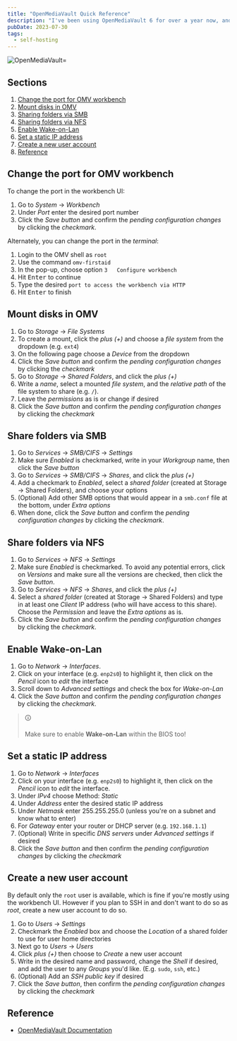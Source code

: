 ```yaml
---
title: "OpenMediaVault Quick Reference"
description: "I've been using OpenMediaVault 6 for over a year now, and it's user interface can be a bit obtuse, so I wrote myself a series of quick step-by-step guides for enabling certain features within the OMV workbench UI."
pubDate: 2023-07-30
tags:
  - self-hosting
---
```


<img src="/omv-header.png" alt="OpenMediaVault=" loading="eager" decoding="async" class="sq-img" />

## Sections

1. [Change the port for OMV workbench](#port)
2. [Mount disks in OMV](#mount)
3. [Sharing folders via SMB](#smb)
4. [Sharing folders via NFS](#nfs)
5. [Enable Wake-on-Lan](#wol)
6. [Set a static IP address](#static)
7. [Create a new user account](#user)
8. [Reference](#ref)

<div id='port' />

## Change the port for OMV workbench

To change the port in the workbench UI:

1. Go to _System_ -> _Workbench_
2. Under _Port_ enter the desired port number
3. Click the _Save button_ and confirm the _pending configuration changes_ by clicking the _checkmark_.

Alternately, you can change the port in the _terminal_:

1. Login to the OMV shell as `root`
2. Use the command `omv-firstaid`
3. In the pop-up, choose option `3   Configure workbench`
4. Hit <kbd>Enter</kbd> to continue
5. Type the desired `port to access the workbench via HTTP`
6. Hit <kbd>Enter</kbd> to finish

<div id='mount' />

## Mount disks in OMV

1. Go to _Storage_ -> _File Systems_
2. To create a mount, click the _plus (+)_ and choose a _file system_ from the dropdown (e.g. `ext4`)
3. On the following page choose a _Device_ from the dropdown
4. Click the _Save button_ and confirm the _pending configuration changes_ by clicking the _checkmark_
5. Go to _Storage_ -> _Shared Folders_, and click the _plus (+)_
6. Write a _name_, select a mounted _file system_, and the _relative path_ of the file system to share (e.g. `/`).
7. Leave the _permissions_ as is or change if desired
8. Click the _Save button_ and confirm the _pending configuration changes_ by clicking the _checkmark_

<div id='smb' />

## Share folders via SMB

1. Go to _Services_ -> _SMB/CIFS_ -> _Settings_
2. Make sure _Enabled_ is checkmarked, write in your _Workgroup_ name, then click the _Save button_
3. Go to _Services_ -> _SMB/CIFS_ -> _Shares_, and click the _plus (+)_
4. Add a checkmark to _Enabled_, select a _shared folder_ (created at Storage -> Shared Folders), and choose your options
5. (Optional) Add other SMB options that would appear in a `smb.conf` file at the bottom, under _Extra options_
6. When done, click the _Save button_ and confirm the _pending configuration changes_ by clicking the _checkmark_.

<div id='nfs' />

## Share folders via NFS

1. Go to _Services_ -> _NFS_ -> _Settings_
2. Make sure _Enabled_ is checkmarked. To avoid any potential errors, click on _Versions_ and make sure all the versions are checked, then click the _Save button_.
3. Go to _Services_ -> _NFS_ -> _Shares_, and click the _plus (+)_
4. Select a _shared folder_ (created at Storage -> Shared Folders) and type in at least one _Client_ IP address (who will have access to this share). Choose the _Permission_ and leave the _Extra options_ as is.
5. Click the _Save button_ and confirm the _pending configuration changes_ by clicking the _checkmark_.

<div id='wol' />

## Enable Wake-on-Lan

1. Go to _Network_ -> _Interfaces_.
2. Click on your interface (e.g. `enp2s0`) to highlight it, then click on the _Pencil_ icon to _edit_ the interface
3. Scroll down to _Advanced settings_ and check the box for _Wake-on-Lan_
4. Click the _Save button_ and confirm the _pending configuration changes_ by clicking the _checkmark_.

> &#128712;
>
> Make sure to enable **Wake-on-Lan** within the BIOS too!

<div id='static' />

## Set a static IP address

1. Go to _Network_ -> _Interfaces_
2. Click on your interface (e.g. `enp2s0`) to highlight it, then click on the _Pencil_ icon to _edit_ the interface.
3. Under _IPv4_ choose Method: _Static_
4. Under _Address_ enter the desired static IP address
5. Under _Netmask_ enter 255.255.255.0 (unless you're on a subnet and know what to enter)
6. For _Gateway_ enter your router or DHCP server (e.g. `192.168.1.1`)
7. (Optional) Write in specific _DNS servers_ under _Advanced settings_ if desired
8. Click the _Save button_ and then confirm the _pending configuration changes_ by clicking the _checkmark_

<div id='user' />

## Create a new user account

By default only the `root` user is available, which is fine if you're mostly using the workbench UI. However if you plan to SSH in and don't want to do so as _root_, create a new user account to do so.

1. Go to _Users_ -> _Settings_
2. Checkmark the _Enabled_ box and choose the _Location_ of a shared folder to use for user home directories
3. Next go to _Users_ -> _Users_
4. Click _plus (+)_ then choose to _Create_ a new user account
5. Write in the desired name and password, change the _Shell_ if desired, and add the user to any _Groups_ you'd like. (E.g. `sudo`, `ssh`, etc.)
6. (Optional) Add an _SSH public key_ if desired
7. Click the _Save button_, then confirm the _pending configuration changes_ by clicking the _checkmark_

<div id='ref' />

## Reference

- <a href="https://docs.openmediavault.org/en/stable" target="_blank">OpenMediaVault Documentation</a>
